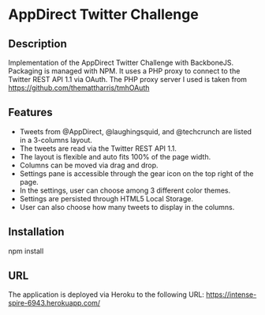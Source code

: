 # AppDirect Twitter Challenge

## Description
Implementation of the AppDirect Twitter Challenge with BackboneJS.
Packaging is managed with NPM.
It uses a PHP proxy to connect to the Twitter REST API 1.1 via OAuth.
The PHP proxy server I used is taken from https://github.com/themattharris/tmhOAuth

## Features

- Tweets from @AppDirect, @laughingsquid, and @techcrunch are listed in a 3-columns layout.
- The tweets are read via the Twitter REST API 1.1.
- The layout is flexible and auto fits 100% of the page width.
- Columns can be moved via drag and drop.
- Settings pane is accessible through the gear icon on the top right of the page.
- In the settings, user can choose among 3 different color themes.
- Settings are persisted through HTML5 Local Storage.
- User can also choose how many tweets to display in the columns.

## Installation

npm install

## URL

The application is deployed via Heroku to the following URL:
https://intense-spire-6943.herokuapp.com/
